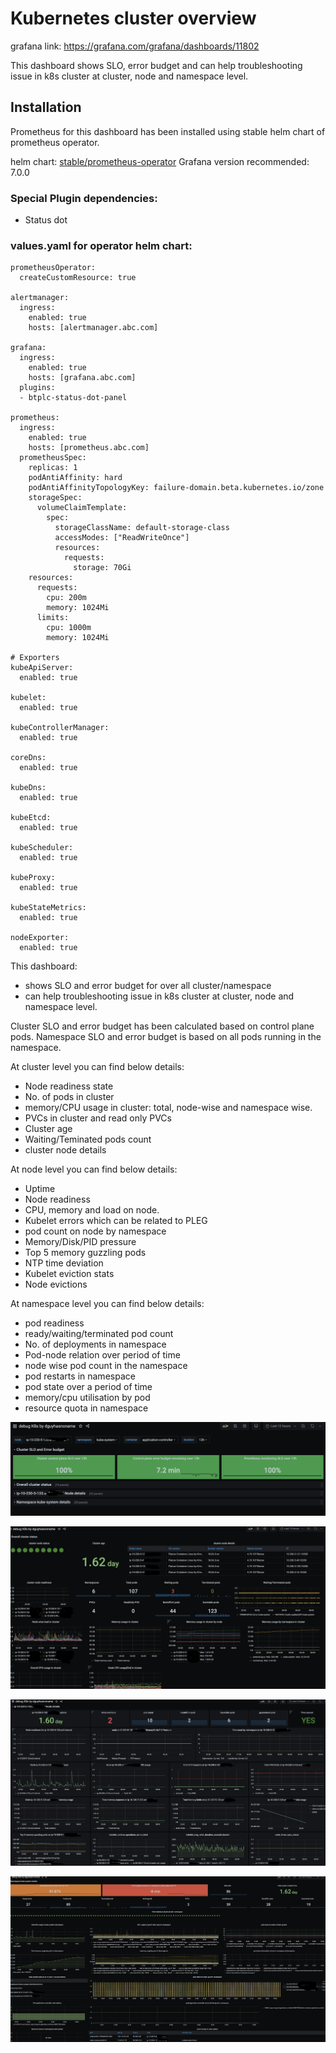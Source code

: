 # Kubernetes cluster overview

grafana link: https://grafana.com/grafana/dashboards/11802

This dashboard shows SLO, error budget and can help troubleshooting issue in k8s cluster at cluster, node and namespace level.

## Installation

Prometheus for this dashboard has been installed using stable helm chart of prometheus operator.

helm chart: [stable/prometheus-operator](https://github.com/helm/charts/tree/master/stable/prometheus-operator)
Grafana version recommended: 7.0.0

### Special Plugin dependencies:

- Status dot

### values.yaml for operator helm chart:

```
prometheusOperator:
  createCustomResource: true

alertmanager:
  ingress:
    enabled: true
    hosts: [alertmanager.abc.com]

grafana:
  ingress:
    enabled: true
    hosts: [grafana.abc.com]
  plugins:
  - btplc-status-dot-panel

prometheus:
  ingress:
    enabled: true
    hosts: [prometheus.abc.com]
  prometheusSpec:
    replicas: 1
    podAntiAffinity: hard
    podAntiAffinityTopologyKey: failure-domain.beta.kubernetes.io/zone
    storageSpec:
      volumeClaimTemplate:
        spec:
          storageClassName: default-storage-class
          accessModes: ["ReadWriteOnce"]
          resources:
            requests:
              storage: 70Gi
    resources:
      requests:
        cpu: 200m
        memory: 1024Mi
      limits:
        cpu: 1000m
        memory: 1024Mi

# Exporters
kubeApiServer:
  enabled: true

kubelet:
  enabled: true

kubeControllerManager:
  enabled: true

coreDns:
  enabled: true

kubeDns:
  enabled: true

kubeEtcd:
  enabled: true

kubeScheduler:
  enabled: true

kubeProxy:
  enabled: true

kubeStateMetrics:
  enabled: true

nodeExporter:
  enabled: true
```

This dashboard:
- shows SLO and error budget for over all cluster/namespace
- can help troubleshooting issue in k8s cluster at cluster, node and namespace level.

Cluster SLO and error budget has been calculated based on control plane pods. Namespace SLO and error budget is based on all pods running in the namespace.

At cluster level you can find below details:

- Node readiness state
- No. of pods in cluster
- memory/CPU usage in cluster: total, node-wise and namespace wise.
- PVCs in cluster and read only PVCs
- Cluster age
- Waiting/Teminated pods count
- cluster node details

At node level you can find below details:

- Uptime
- Node readiness
- CPU, memory and load on node.
- Kubelet errors which can be related to PLEG
- pod count on node by namespace
- Memory/Disk/PID pressure
- Top 5 memory guzzling pods
- NTP time deviation
- Kubelet eviction stats
- Node evictions

At namespace level you can find below details:

- pod readiness
- ready/waiting/terminated pod count
- No. of deployments in namespace
- Pod-node relation over period of time
- node wise pod count in the namespace
- pod restarts in namespace
- pod state over a period of time
- memory/cpu utilisation by pod
- resource quota in namespace


![image](images/slo.png)

![image](images/cluster_status.png)

![image1](images/node_status.png)

![image2](images/namespace_status.png)